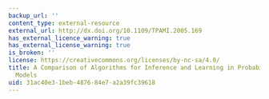 ```yaml
---
backup_url: ''
content_type: external-resource
external_url: http://dx.doi.org/10.1109/TPAMI.2005.169
has_external_licence_warning: true
has_external_license_warning: true
is_broken: ''
license: https://creativecommons.org/licenses/by-nc-sa/4.0/
title: A Comparison of Algorithms for Inference and Learning in Probabilistic Graphical
  Models
uid: 31ac40e3-1beb-4876-84e7-a2a39fc39618
---
```

